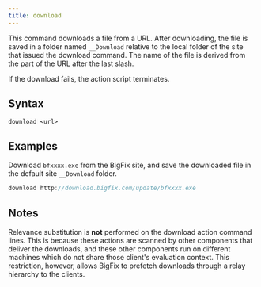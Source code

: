 ```yaml
---
title: download
---
```


This command downloads a file from a URL. After downloading, the file is saved
in a folder named `__Download` relative to the local folder of the site that
issued the download command. The name of the file is derived from the part of
the URL after the last slash.

If the download fails, the action script terminates.

## Syntax

    download <url>

## Examples

Download `bfxxxx.exe` from the BigFix site, and save the downloaded file in the
default site `__Download` folder.

```actionscript
download http://download.bigfix.com/update/bfxxxx.exe
```

## Notes

Relevance substitution is **not** performed on the download action command
lines. This is because these actions are scanned by other components that
deliver the downloads, and these other components run on different machines
which do not share those client's evaluation context. This restriction, however,
allows BigFix to prefetch downloads through a relay hierarchy to the clients.
